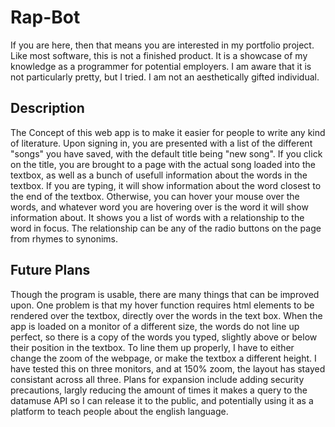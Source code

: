 # Rap-Bot

If you are here, then that means you are interested in my portfolio project. Like most software, 
this is not a finished product. It is a showcase of my knowledge as a programmer for potential employers. I am aware
that it is not particularly pretty, but I tried. I am not an aesthetically gifted individual.
 
## Description

The Concept of this web app is to make it easier for people to write any kind of literature. Upon signing in, you are 
presented with a list of the different "songs" you have saved, with the default title being "new song". If you click on the
title, you are brought to a page with the actual song loaded into the textbox, as well as a bunch of usefull information 
about the words in the textbox. If you are typing, it will show information about the word closest to the end of the textbox.
Otherwise, you can hover your mouse over the words, and whatever word you are hovering over is the word it will show 
information about. It shows you a list of words with a relationship to the word in focus. The relationship can be any of the 
radio buttons on the page from rhymes to synonims.

## Future Plans

Though the program is usable, there are many things that can be improved upon. One problem is that my hover function requires
html elements to be rendered over the textbox, directly over the words in the text box. When the app is loaded on a monitor
of a different size, the words do not line up perfect, so there is a copy of the words you typed, slightly above or below
their position in the textbox. To line them up properly, I have to either change the zoom of the webpage, or make the textbox a 
different height. I have tested this on three monitors, and at 150% zoom, the layout has stayed consistant across all three.
Plans for expansion include adding security precautions, largly reducing the amount of times it makes a query to the datamuse API so I can release it to the public, and potentially using it as a platform to teach people about the english language.
